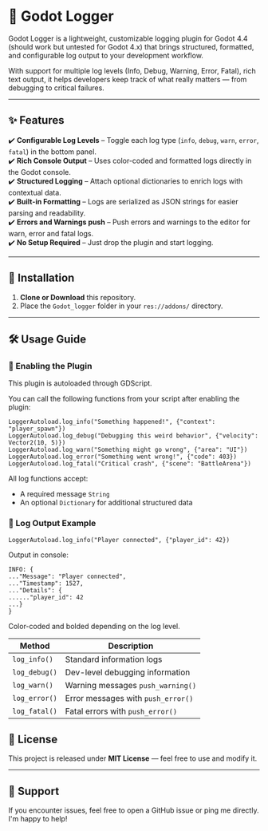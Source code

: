 # 📘 Godot Logger

Godot Logger is a lightweight, customizable logging plugin for Godot 4.4 (should work but untested for Godot 4.x)  that brings structured, formatted, and configurable log output to your development workflow. 

With support for multiple log levels (Info, Debug, Warning, Error, Fatal), rich text output, it helps developers keep track of what really matters — from debugging to critical failures.

---

## ✨ Features

✔️ **Configurable Log Levels** – Toggle each log type (`info`, `debug`, `warn`, `error`, `fatal`) in the bottom panel.  
✔️ **Rich Console Output** – Uses color-coded and formatted logs directly in the Godot console.  
✔️ **Structured Logging** – Attach optional dictionaries to enrich logs with contextual data.  
✔️ **Built-in Formatting** – Logs are serialized as JSON strings for easier parsing and readability.  
✔️ **Errors and Warnings push** – Push errors and warnings to the editor for warn, error and fatal logs.  
✔️ **No Setup Required** – Just drop the plugin and start logging.

---

## 🔧 Installation

1. **Clone or Download** this repository.
2. Place the `Godot_logger` folder in your `res://addons/` directory.
  
---

## 🛠️ Usage Guide

### 🧩 Enabling the Plugin

This plugin is autoloaded through GDScript.

You can call the following functions from your script after enabling the plugin:

```gdscript
LoggerAutoload.log_info("Something happened!", {"context": "player_spawn"})
LoggerAutoload.log_debug("Debugging this weird behavior", {"velocity": Vector2(10, 5)})
LoggerAutoload.log_warn("Something might go wrong", {"area": "UI"})
LoggerAutoload.log_error("Something went wrong!", {"code": 403})
LoggerAutoload.log_fatal("Critical crash", {"scene": "BattleArena"})
```

All log functions accept:
- A required message `String`
- An optional `Dictionary` for additional structured data

### 🧠 Log Output Example

```gdscript
LoggerAutoload.log_info("Player connected", {"player_id": 42})
```

Output in console:
```
INFO: {
..."Message": "Player connected",
..."Timestamp": 1527,
..."Details": {
......"player_id": 42
...}
}

```

Color-coded and bolded depending on the log level.

| Method         | Description                            |
|----------------|----------------------------------------|
| `log_info()`   | Standard information logs              |
| `log_debug()`  | Dev-level debugging information        |
| `log_warn()`   | Warning messages `push_warning()`      |
| `log_error()`  | Error messages with `push_error()`     |
| `log_fatal()`  | Fatal errors with `push_error()`       |


## 📝 License

This project is released under **MIT License** — feel free to use and modify it.  

---

## 💬 Support

If you encounter issues, feel free to open a GitHub issue or ping me directly. I'm happy to help!
